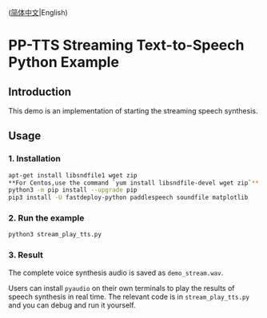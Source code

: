 ([简体中文](./README_cn.md)|English)

# PP-TTS Streaming Text-to-Speech Python Example

## Introduction
This demo is an implementation of starting the streaming speech synthesis.

## Usage

### 1. Installation
```bash
apt-get install libsndfile1 wget zip
**For Centos,use the command `yum install libsndfile-devel wget zip`**
python3 -m pip install --upgrade pip
pip3 install -U fastdeploy-python paddlespeech soundfile matplotlib
```

### 2. Run the example
```bash
python3 stream_play_tts.py
```

### 3. Result
The complete voice synthesis audio is saved as `demo_stream.wav`.

Users can install `pyaudio` on their own terminals to play the results of speech synthesis in real time. The relevant code is in `stream_play_tts.py` and you can debug and run it yourself.
